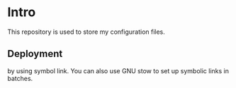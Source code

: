 # Intro

This repository is used to store my configuration files.

## Deployment

by using symbol link.
You can also use GNU stow to set up symbolic links in batches.
